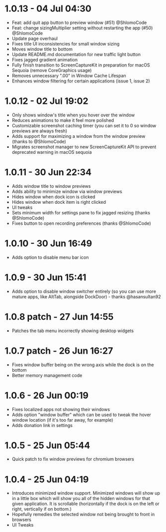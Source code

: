 # 1.0.13 - 04 Jul 04:30
* Feat: add quit app button to preview window (#51) @ShlomoCode
* Feat: change sizingMultiplier setting without restarting the app (#50) @ShlomoCode
* Update page overhaul
* Fixes title UI inconsistencies for small window sizing
* Moves window title to bottom
* Update README.md documentation for new traffic light button
* Fixes jagged gradient animation
* Fully finish transition to ScreenCaptureKit in preparation for macOS Sequoia (remove CoreGraphics usage)
* Removes unnecessary ".00" in Window Cache Lifespan
* Enhances window filtering for certain applications (issue 1, issue 2)

# 1.0.12 - 02 Jul 19:02
* Only shows window's title when you hover over the window
* Reduces animations to make it feel more polished
* Customizable screenshot caching timer (you can set it to 0 so window previews are always fresh)
* Adds support for maximizing a window from the window preview (thanks to @ShlomoCode)
* Migrates screenshot manager to new ScreenCaptureKit API to prevent deprecated warning in macOS sequoia

# 1.0.11 - 30 Jun 22:34
* Adds window title to window previews
* Adds ability to minimize window via window previews
* Hides window when dock icon is clicked
* Hides window when dock item is right clicked
* UI tweaks
* Sets minimum width for settings pane to fix jagged resizing (thanks @ShlomoCode)
* Fixes button to open recording preferences (thanks @ShlomoCode)

# 1.0.10 - 30 Jun 16:49
* Adds option to disable menu bar icon

# 1.0.9 - 30 Jun 15:41
* Adds option to disable window switcher entirely (so you can use more mature apps, like AltTab, alongside DockDoor) - thanks @hasansultan92

# 1.0.8 patch - 27 Jun 14:55
* Patches the tab menu incorrectly showing desktop widgets

# 1.0.7 patch - 26 Jun 16:27
* Fixes window buffer being on the wrong axis while the dock is on the bottom
* Better memory management code

# 1.0.6 - 26 Jun 00:19
* Fixes localized apps not showing their windows
* Adds option "window buffer" which can be used to tweak the hover window location (if it's too far away, for example)
* Adds donation link in settings

# 1.0.5 - 25 Jun 05:44
* Quick patch to fix window previews for chromium browsers

# 1.0.4 - 25 Jun 04:19
* Introduces minimized window support. Minimized windows will show up in a little box which will show you all of the hidden windows for that given application. It is scrollable (horizontally if the dock is on the left or right, vertically if on bottom.)
* Hopefully remedies the selected window not being brought to front in browsers
* UI Tweaks

